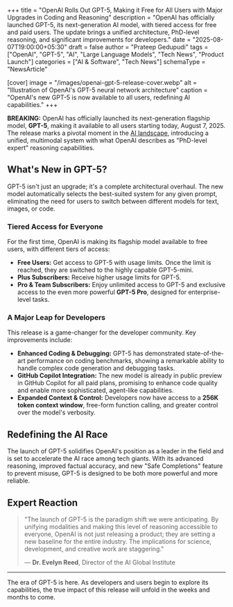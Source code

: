 +++
title = "OpenAI Rolls Out GPT-5, Making it Free for All Users with Major Upgrades in Coding and Reasoning"
description = "OpenAI has officially launched GPT-5, its next-generation AI model, with tiered access for free and paid users. The update brings a unified architecture, PhD-level reasoning, and significant improvements for developers."
date = "2025-08-07T19:00:00+05:30"
draft = false
author = "Prateep Gedupudi"
tags = ["OpenAI", "GPT-5", "AI", "Large Language Models", "Tech News", "Product Launch"]
categories = ["AI & Software", "Tech News"]
schemaType = "NewsArticle"

[cover]
    image = "/images/openai-gpt-5-release-cover.webp"
    alt = "Illustration of OpenAI's GPT-5 neural network architecture"
    caption = "OpenAI's new GPT-5 is now available to all users, redefining AI capabilities."
+++

**BREAKING:** OpenAI has officially launched its next-generation flagship model, **GPT-5**, making it available to all users starting today, August 7, 2025. The release marks a pivotal moment in the [AI landscape](/posts/what-is-ai/), introducing a unified, multimodal system with what OpenAI describes as "PhD-level expert" reasoning capabilities.

## What's New in GPT-5?

GPT-5 isn't just an upgrade; it's a complete architectural overhaul. The new model automatically selects the best-suited system for any given prompt, eliminating the need for users to switch between different models for text, images, or code.

### Tiered Access for Everyone

For the first time, OpenAI is making its flagship model available to free users, with different tiers of access:

-   **Free Users:** Get access to GPT-5 with usage limits. Once the limit is reached, they are switched to the highly capable GPT-5-mini.
-   **Plus Subscribers:** Receive higher usage limits for GPT-5.
-   **Pro & Team Subscribers:** Enjoy unlimited access to GPT-5 and exclusive access to the even more powerful **GPT-5 Pro**, designed for enterprise-level tasks.

### A Major Leap for Developers

This release is a game-changer for the developer community. Key improvements include:

-   **Enhanced Coding & Debugging:** GPT-5 has demonstrated state-of-the-art performance on coding benchmarks, showing a remarkable ability to handle complex code generation and debugging tasks.
-   **GitHub Copilot Integration:** The new model is already in public preview in GitHub Copilot for all paid plans, promising to enhance code quality and enable more sophisticated, agent-like capabilities.
-   **Expanded Context & Control:** Developers now have access to a **256K token context window**, free-form function calling, and greater control over the model's verbosity.

## Redefining the AI Race

The launch of GPT-5 solidifies OpenAI's position as a leader in the field and is set to accelerate the AI race among tech giants. With its advanced reasoning, improved factual accuracy, and new "Safe Completions" feature to prevent misuse, GPT-5 is designed to be both more powerful and more reliable.

## Expert Reaction

> "The launch of GPT-5 is the paradigm shift we were anticipating. By unifying modalities and making this level of reasoning accessible to everyone, OpenAI is not just releasing a product; they are setting a new baseline for the entire industry. The implications for science, development, and creative work are staggering."
>
> — **Dr. Evelyn Reed**, Director of the AI Global Institute

---

The era of GPT-5 is here. As developers and users begin to explore its capabilities, the true impact of this release will unfold in the weeks and months to come.